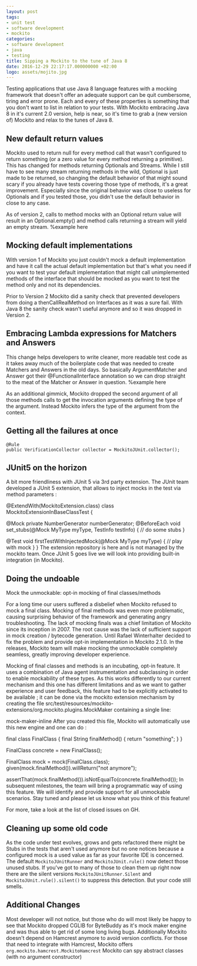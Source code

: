 ```yaml
---
layout: post
tags:
- unit test
- software development
- mockito
categories:
- software development
- java
- testing
title: Sipping a Mockito to the tune of Java 8 
date: 2016-12-29 22:17:17.000000000 +02:00
logo: assets/mojito.jpg
---
```

Testing applications that use Java 8 language features with a mocking framework that doesn't offer an adequate support can be quit cumbersome, tiring and error prone. Each and every of these properties is something that you don't want to list in relation to your tests. With Mockito embracing Java 8 in it's current 2.0 version, help is near, so it's time to grab a (new version of) Mockito and relax to the tunes of Java 8.


## New default return values
Mockito used to return null for every method call that wasn't configured to return something (or a zero value for every method returning a primitive). This has changed for methods returning Optionals and Streams. While I still have to see many stream returning methods in the wild, Optional is just made to be returned, so changing the default behavior of that might sound scary if you already have tests covering those type of methods, it's a great improvement. Especially since the original behavior was close to useless for Optionals and if you tested those, you didn't use the default behavior in close to any case. 

As of version 2, calls to method mocks with an Optional return value will result in an Optional.empty() and method calls returning a stream will yield an empty stream. %example here

## Mocking default implementations
With version 1 of Mockito you just couldn't mock a default implementation and have it call the actual default implementation but that's what you need if you want to test your default implementation that might call unimplemented methods of the interface that should be mocked as you want to test the method only and not its dependencies. 

Prior to Version 2 Mockito did a sanity check that prevented developers from doing a thenCallRealMethod on Interfaces as it was a sure fail. With Java 8 the sanity check wasn't useful anymore and so it was dropped in Version 2.

## Embracing Lambda expressions for Matchers and Answers

This change helps developers to write cleaner, more readable test code as it takes away much of the boilerplate code that was needed to create Matchers and Answers in the old days. So basically ArgumentMatcher and Answer got their @FunctionalInterface annotation so we can drop straight to the meat of the Matcher or Answer in question. %example here

As an additional gimmick, Mockito dropped the second argument of all those methods calls to get the invocation arguments defining the type of the argument. Instead Mockito infers the type of the argument from the context. 

## Getting all the failures at once

```
@Rule
public VerificationCollector collector = MockitoJUnit.collector();
```
## JUnit5 on the horizon

A bit more friendliness with JUnit 5 via 3rd party extension. The JUnit team developed a JUnit 5 extension, that allows to inject mocks in the test via method parameters :

@ExtendWith(MockitoExtension.class)
class MockitoExtensionInBaseClassTest {

  @Mock private NumberGenerator numberGenerator;
  @BeforeEach void set_stubs(@Mock MyType myType, TestInfo testInfo) {
      // do some stubs
  }

  @Test
  void firstTestWithInjectedMock(@Mock MyType myType) {
      // play with mock
  }
}
The extension repository is here and is not managed by the mockito team. Once JUnit 5 goes live we will look into providing built-in integration (in Mockito).

## Doing the undoable

Mock the unmockable: opt-in mocking of final classes/methods

For a long time our users suffered a disbelief when Mockito refused to mock a final class. Mocking of final methods was even more problematic, causing surprising behavior of the framework and generating angry troubleshooting. The lack of mocking finals was a chief limitation of Mockito since its inception in 2007. The root cause was the lack of sufficient support in mock creation / bytecode generation. Until Rafael Winterhalter decided to fix the problem and provide opt-in implementation in Mockito 2.1.0. In the releases, Mockito team will make mocking the unmockable completely seamless, greatly improving developer experience.

Mocking of final classes and methods is an incubating, opt-in feature. It uses a combination of Java agent instrumentation and subclassing in order to enable mockability of these types. As this works differently to our current mechanism and this one has different limitations and as we want to gather experience and user feedback, this feature had to be explicitly activated to be available ; it can be done via the mockito extension mechanism by creating the file src/test/resources/mockito-extensions/org.mockito.plugins.MockMaker containing a single line:

  mock-maker-inline
After you created this file, Mockito will automatically use this new engine and one can do :

  final class FinalClass {
    final String finalMethod() { return "something"; }
  }

  FinalClass concrete = new FinalClass(); 

  FinalClass mock = mock(FinalClass.class);
  given(mock.finalMethod()).willReturn("not anymore");

  assertThat(mock.finalMethod()).isNotEqualTo(concrete.finalMethod());
In subsequent milestones, the team will bring a programmatic way of using this feature. We will identify and provide support for all unmockable scenarios. Stay tuned and please let us know what you think of this feature!

For more, take a look at the list of closed issues on GH.
## Cleaning up some old code

As the code under test evolves, grows and gets refactored there might be Stubs in the tests that aren't used anymore but no one notices because a configured mock is a used value as far as your favorite IDE is concerned. The default `MockitoJUnitRunner` and `MockitoJUnit.rule()` now detect those unused stubs. If you've got to many of those to clean them up right now there are the silent versions `MockitoJUnitRunner.Silent` and `MockitoJUnit.rule().silent()` to suppress this detection. But your code still smells.

## Additional Changes

Most developer will not notice, but those who do will most likely be happy to see that Mockito dropped CGLIB for ByteBuddy as it's mock maker engine and was thus able to get rid of some long living bugs. Additionally Mockito doesn't depend on Hamcrest anymore to avoid version conflicts. For those that need to integrate with Hamcrest, Mockito offers `org.mockito.hamcrest.MockitoHamcrest`
Mockito can spy abstract classes (with no argument constructor)